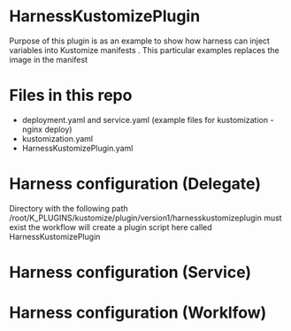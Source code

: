 # HarnessKustomizePlugin

Purpose of this plugin is as an example to show how harness can inject variables into Kustomize manifests .
This particular examples replaces the image in the manifest 

# Files in this repo 

- deployment.yaml and service.yaml (example files for kustomization - nginx deploy)
- kustomization.yaml
- HarnessKustomizePlugin.yaml

# Harness configuration (Delegate)

Directory with the following path /root/K_PLUGINS/kustomize/plugin/version1/harnesskustomizeplugin must exist the workflow will create a plugin script here called HarnessKustomizePlugin


# Harness configuration (Service)


# Harness configuration (Worklfow)
